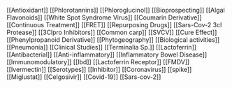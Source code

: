 [[Antioxidant]]
[[Phlorotannins]]
[[Phloroglucinol]]
[[Bioprospecting]]
[[Algal Flavonoids]]
[[White Spot Syndrome Virus]]
[[Coumarin Derivative]]
[[Continuous Treatment]]
[[FRET]]
[[Repurposing Drugs]]
[[Sars-Cov-2 3cl Protease]]
[[3Clpro Inhibitors]]
[[Common carp]]
[[SVCV]]
[[Cure Effect]]
[[Phenylpropanoid Derivative]]
[[Phytogeography]]
[[Biological activities]]
[[Pneumonia]]
[[Clinical Studies]]
[[Terminalia Sp.]]
[[Lactoferrin]]
[[Antibacterial]]
[[Anti-inflammatory]]
[[Inflammatory Bowel Disease]]
[[Immunomodulatory]]
[[Ibd]]
[[Lactoferrin Receptor]]
[[FMDV]]
[[Ivermectin]]
[[Serotypes]]
[[Inhibitor]]
[[Coronavirus]]
[[spike]]
[[Miglustat]]
[[Celgosivir]]
[[Covid-19]]
[[Sars-cov-2]]

